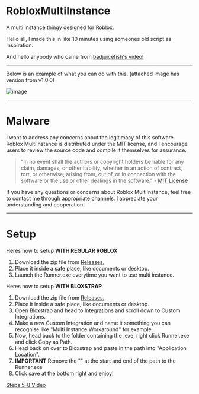 # RobloxMultiInstance
A multi instance thingy designed for Roblox.

Hello all, I made this in like 10 minutes using someones old script as inspiration.

And hello anybody who came from [badjuicefish's video!](https://www.youtube.com/watch?v=N1s9qRWiIC4)

***

Below is an example of what you can do with this. (attached image has version from v1.0.0)

![image](https://github.com/Leoisawesome/RobloxMultiInstance/assets/110486918/8f9d33b9-21e5-4c6b-8645-9b3753f3eb90)

***
# Malware
I want to address any concerns about the legitimacy of this software. Roblox MultiInstance is distributed under the MIT license, and I encourage users to review the source code and compile it themselves for assurance.

> "In no event shall the authors or copyright holders be liable for any claim, damages, or other liability, whether in an action of contract, tort, or otherwise, arising from, out of, or in connection with the software or the use or other dealings in the software." - [MIT License](https://opensource.org/licenses/MIT)

If you have any questions or concerns about Roblox MultiInstance, feel free to contact me through appropriate channels. I appreciate your understanding and cooperation.
***
# Setup

Heres how to setup **WITH REGULAR ROBLOX**
1. Download the zip file from [Releases.](https://github.com/Chuppa2WasTaken/Roblox-Multi-Instance/releases)
2. Place it inside a safe place, like documents or desktop.
3. Launch the Runner.exe everytime you want to use multi instance.


Heres how to setup **WITH BLOXSTRAP**
1. Download the zip file from [Releases.](https://github.com/Chuppa2WasTaken/Roblox-Multi-Instance/releases)
2. Place it inside a safe place, like documents or desktop.
3. Open Bloxstrap and head to Integrations and scroll down to Custom Integrations.
4. Make a new Custom Integration and name it something you can recognise like "Multi Instance Workaround" for example.
5. Now, head back to the folder containing the .exe, right click Runner.exe and click Copy as Path.
6. Head back on over to Bloxstrap and paste in the path into "Application Location".
7. **IMPORTANT** Remove the "" at the start and end of the path to the Runner.exe
8. Click save at the bottom right and enjoy!

[Steps 5-8 Video](https://vimeo.com/958910184?share=copy)


